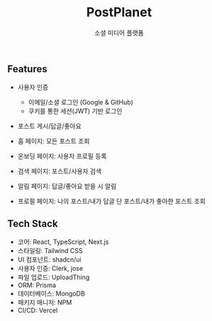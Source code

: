 <h1 align="center">PostPlanet</h1>

<p align="center">
  소셜 미디어 플랫폼
</p>
<br/>

## Features

- 사용자 인증

  - 이메일/소셜 로그인 (Google & GitHub)
  - 쿠키를 통한 세션(JWT) 기반 로그인

- 포스트 게시/답글/좋아요

- 홈 페이지: 모든 포스트 조회

- 온보딩 페이지: 사용자 프로필 등록

- 검색 페이지: 포스트/사용자 검색

- 알림 페이지: 답글/좋아요 받을 시 알림

- 프로필 페이지: 나의 포스트/내가 답글 단 포스트/내가 좋아한 포스트 조회

## Tech Stack

- 코어: React, TypeScript, Next.js
- 스타일링: Tailwind CSS
- UI 컴포넌트: shadcn/ui
- 사용자 인증: Clerk, jose
- 파일 업로드: UploadThing
- ORM: Prisma
- 데이터베이스: MongoDB
- 패키지 매니저: NPM
- CI/CD: Vercel
